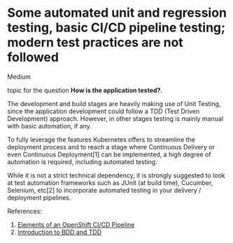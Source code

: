 # Some automated unit and regression testing, basic CI/CD pipeline testing; modern test practices are not followed

<div class="risk-rounded-box medium">Medium</div>

topic for the question **How is the application tested?**.

The development and build stages are heavily making use of Unit Testing, since
the application development could follow a TDD (Test Driven Development)
approach. However, in other stages testing is mainly manual with basic
automation, if any.

To fully leverage the features Kubernetes offers to streamline the
deployment process and to reach a stage where Continuous Delivery or
even Continuous Deployment[1] can be implemented, a high degree of automation
is required, including automated testing.

While it is not a strict technical dependency, it is strongly suggested to
look at test automation frameworks such as JUnit (at build time), Cucumber,
Selenium, etc[2] to incorporate automated testing in
your delivery / deployment pipelines.

References:
1. [Elements of an OpenShift CI/CD Pipeline](http://v1.uncontained.io/playbooks/continuous_delivery/ci-cd-elements.html)
2. [Introduction to BDD and TDD](https://cucumber.io/blog/bdd/intro-to-bdd-and-tdd/)
